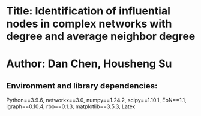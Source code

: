 # Title: Identification of influential nodes in complex networks with degree and average neighbor degree 
# Author: Dan Chen, Housheng Su

## Environment and library dependencies:
Python==3.9.6,
networkx==3.0,
numpy==1.24.2,
scipy==1.10.1,
EoN==1.1,
igraph==0.10.4,
rbo==0.1.3,
matplotlib==3.5.3,
Latex
